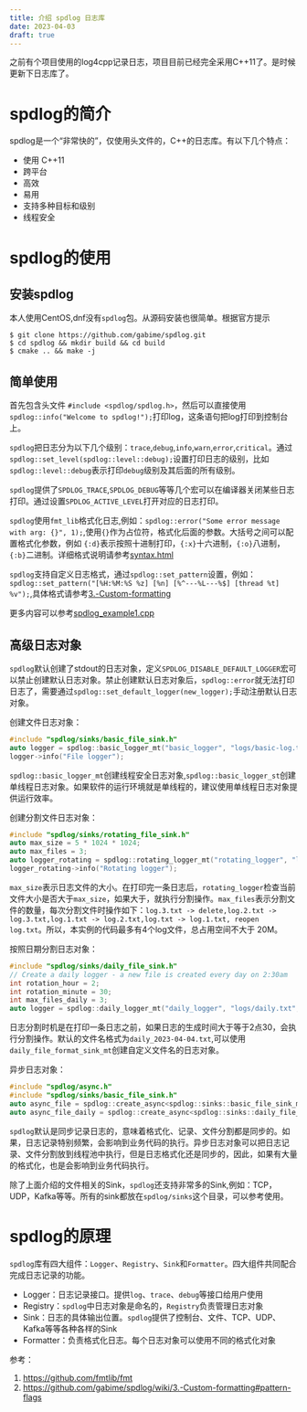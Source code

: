 ```yaml
---
title: 介绍 spdlog 日志库
date: 2023-04-03
draft: true
---
```


之前有个项目使用的log4cpp记录日志，项目目前已经完全采用C++11了。是时候更新下日志库了。

# spdlog的简介
spdlog是一个“非常快的”，仅使用头文件的，C++的日志库。有以下几个特点：
 - 使用 C++11
 - 跨平台
 - 高效
 - 易用
 - 支持多种目标和级别
 - 线程安全

# spdlog的使用

## 安装spdlog
本人使用CentOS,dnf没有`spdlog`包。从源码安装也很简单。根据官方提示
``` shell
$ git clone https://github.com/gabime/spdlog.git
$ cd spdlog && mkdir build && cd build
$ cmake .. && make -j
```

## 简单使用

首先包含头文件 `#include <spdlog/spdlog.h>`，然后可以直接使用`spdlog::info("Welcome to spdlog!");`打印log，这条语句把log打印到控制台上。

`spdlog`把日志分为以下几个级别：`trace`,`debug`,`info`,`warn`,`error`,`critical`。通过`spdlog::set_level(spdlog::level::debug);`设置打印日志的级别，比如`spdlog::level::debug`表示打印`debug`级别及其后面的所有级别。

`spdlog`提供了`SPDLOG_TRACE`,`SPDLOG_DEBUG`等等几个宏可以在编译器关闭某些日志打印。通过设置`SPDLOG_ACTIVE_LEVEL`打开对应的日志打印。

`spdlog`使用`fmt_lib`格式化日志,例如：`spdlog::error("Some error message with arg: {}", 1);`,使用`{}`作为占位符，格式化后面的参数。大括号之间可以配置格式化参数，例如 `{:d}`表示按照十进制打印，`{:x}`十六进制，`{:o}`八进制，`{:b}`二进制。详细格式说明请参考[syntax.html](https://fmt.dev/latest/syntax.html)

`spdlog`支持自定义日志格式，通过`spdlog::set_pattern`设置，例如：`spdlog::set_pattern("[%H:%M:%S %z] [%n] [%^---%L---%$] [thread %t] %v");`,具体格式请参考[3.-Custom-formatting](https://github.com/gabime/spdlog/wiki/3.-Custom-formatting#pattern-flags)

更多内容可以参考[spdlog_example1.cpp](spdlog_example1.cpp)

## 高级日志对象

`spdlog`默认创建了stdout的日志对象，定义`SPDLOG_DISABLE_DEFAULT_LOGGER`宏可以禁止创建默认日志对象。禁止创建默认日志对象后，`spdlog::error`就无法打印日志了，需要通过`spdlog::set_default_logger(new_logger);`手动注册默认日志对象。

创建文件日志对象：
```C++
#include "spdlog/sinks/basic_file_sink.h"
auto logger = spdlog::basic_logger_mt("basic_logger", "logs/basic-log.txt");
logger->info("File logger");
```

`spdlog::basic_logger_mt`创建线程安全日志对象,`spdlog::basic_logger_st`创建单线程日志对象。如果软件的运行环境就是单线程的，建议使用单线程日志对象提供运行效率。

创建分割文件日志对象：
```C++
#include "spdlog/sinks/rotating_file_sink.h"
auto max_size = 5 * 1024 * 1024;
auto max_files = 3;
auto logger_rotating = spdlog::rotating_logger_mt("rotating_logger", "logs/rotating.txt", max_size, max_files);
logger_rotating->info("Rotating logger");
```
`max_size`表示日志文件的大小。在打印完一条日志后，`rotating_logger`检查当前文件大小是否大于`max_size`，如果大于，就执行分割操作。`max_files`表示分割文件的数量，每次分割文件时操作如下：`log.3.txt -> delete,log.2.txt -> log.3.txt,log.1.txt -> log.2.txt,log.txt -> log.1.txt, reopen log.txt`。所以，本实例的代码最多有4个log文件，总占用空间不大于 20M。

按照日期分割日志对象：
```C++
#include "spdlog/sinks/daily_file_sink.h"
// Create a daily logger - a new file is created every day on 2:30am
int rotation_hour = 2;
int rotation_minute = 30;
int max_files_daily = 3;
auto logger = spdlog::daily_logger_mt("daily_logger", "logs/daily.txt", 2, 30, false, max_files_daily);
```
日志分割时机是在打印一条日志之前，如果日志的生成时间大于等于2点30，会执行分割操作。默认的文件名格式为`daily_2023-04-04.txt`,可以使用`daily_file_format_sink_mt`创建自定义文件名的日志对象。

异步日志对象：
```C++
#include "spdlog/async.h"
#include "spdlog/sinks/basic_file_sink.h"
auto async_file = spdlog::create_async<spdlog::sinks::basic_file_sink_mt>("async_file_logger", "logs/async_log.txt");
auto async_file_daily = spdlog::create_async<spdlog::sinks::daily_file_sink_mt>("async_file_logger_daily", "logs/async_log_daily.txt", 2, 30);
```
`spdlog`默认是同步记录日志的，意味着格式化、记录、文件分割都是同步的。如果，日志记录特别频繁，会影响到业务代码的执行。异步日志对象可以把日志记录、文件分割放到线程池中执行，但是日志格式化还是同步的，因此，如果有大量的格式化，也是会影响到业务代码执行。

除了上面介绍的文件相关的Sink，`spdlog`还支持非常多的Sink,例如：TCP，UDP，Kafka等等。所有的sink都放在`spdlog/sinks`这个目录，可以参考使用。

# spdlog的原理
`spdlog`库有四大组件：`Logger`、`Registry`、`Sink`和`Formatter`。四大组件共同配合完成日志记录的功能。

- Logger：日志记录接口。提供`log`、`trace`、`debug`等接口给用户使用
- Registry：`spdlog`中日志对象是命名的，`Registry`负责管理日志对象
- Sink：日志的具体输出位置。`spdlog`提供了控制台、文件、TCP、UDP、Kafka等等各种各样的Sink
- Formatter：负责格式化日志。每个日志对象可以使用不同的格式化对象

参考：
1. https://github.com/fmtlib/fmt
2. https://github.com/gabime/spdlog/wiki/3.-Custom-formatting#pattern-flags